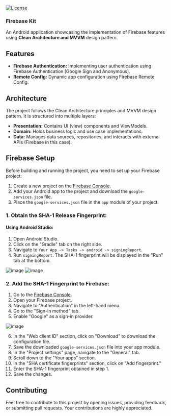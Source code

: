 [![License](https://img.shields.io/badge/License-MIT-blue.svg)](https://opensource.org/licenses/MIT)

### **Firebase Kit**
  An Android application showcasing the implementation of Firebase features using **Clean Architecture and MVVM** design pattern.

## Features

- **Firebase Authentication:** Implementing user authentication using Firebase Authentication [Google Sign and Anonymous].
- **Remote Config:** Dynamic app configuration using Firebase Remote Config.

## Architecture

The project follows the Clean Architecture principles and MVVM design pattern. It is structured into multiple layers:

- **Presentation:** Contains UI (view) components and ViewModels.
- **Domain:** Holds business logic and use case implementations.
- **Data:** Manages data sources, repositories, and interacts with external APIs (Firebase in this case).

## Firebase Setup

Before building and running the project, you need to set up your Firebase project:

1. Create a new project on the [Firebase Console](https://console.firebase.google.com/).
2. Add your Android app to the project and download the `google-services.json` file.
3. Place the `google-services.json` file in the `app` module of your project.

### 1. Obtain the SHA-1 Release Fingerprint:

#### Using Android Studio:

1. Open Android Studio.
2. Click on the "Gradle" tab on the right side.
3. Navigate to `Your App -> Tasks -> android -> signingReport`.
4. Run `signingReport`. The SHA-1 fingerprint will be displayed in the "Run" tab at the bottom.
<img alt="image" src="https://github.com/Brindha-m/FirebaseKit/assets/72887609/325c9979-32e8-4618-abd7-71405fc7454b">
<img alt="image" src="https://github.com/Brindha-m/FirebaseKit/assets/72887609/1be38811-d39a-400c-bbdc-83345408c1bd">



### 2. Add the SHA-1 Fingerprint to Firebase:

1. Go to the [Firebase Console](https://console.firebase.google.com/).
2. Open your Firebase project.
3. Navigate to "Authentication" in the left-hand menu.
4. Go to the "Sign-in method" tab.
5. Enable "Google" as a sign-in provider.

![image](https://github.com/Brindha-m/FirebaseKit/assets/72887609/d4ec9da0-8163-4a6b-9f30-c1aae3b80676)

6. In the "Web client ID" section, click on "Download" to download the configuration file.
7. Save the downloaded `google-services.json` file into your app module.
8. In the "Project settings" page, navigate to the "General" tab.
9. Scroll down to the "Your apps" section.
10. In the "SHA certificate fingerprints" section, click on "Add fingerprint."
11. Enter the SHA-1 fingerprint obtained in step 1.
12. Save the changes.






## Contributing

Feel free to contribute to this project by opening issues, providing feedback, or submitting pull requests. Your contributions are highly appreciated.

